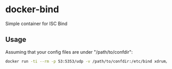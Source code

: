 # docker-bind
Simple container for ISC Bind

## Usage
Assuming that your config files are under "/path/to/confdir":

```bash
docker run -ti --rm -p 53:5353/udp -v /path/to/confdir:/etc/bind xdrum/bind
```
